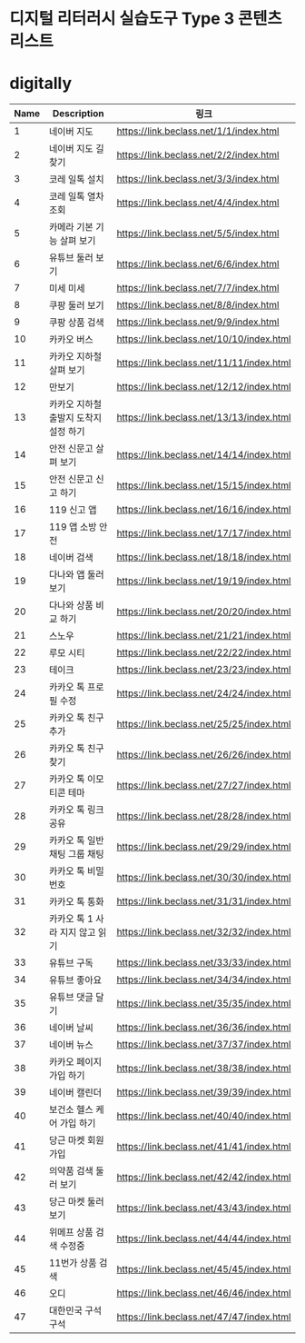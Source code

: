 # 디지털 리터러시 실습도구 Type 3 콘텐츠 리스트

# digitally
 
| Name | Description | 링크 |
| ---- | ----------- | --- |
| 1 | 네이버 지도 | https://link.beclass.net/1/1/index.html |
| 2 | 네이버 지도 길 찾기 | https://link.beclass.net/2/2/index.html |
| 3 | 코레 일톡 설치 | https://link.beclass.net/3/3/index.html |
| 4 | 코레 일톡 열차 조회 | https://link.beclass.net/4/4/index.html |
| 5 | 카메라 기본 기능 살펴 보기 | https://link.beclass.net/5/5/index.html |
| 6 | 유튜브 둘러 보기 | https://link.beclass.net/6/6/index.html |
| 7 | 미세 미세 | https://link.beclass.net/7/7/index.html |
| 8 | 쿠팡 둘러 보기 | https://link.beclass.net/8/8/index.html |
| 9 | 쿠팡 상품 검색 | https://link.beclass.net/9/9/index.html |
| 10 | 카카오 버스 | https://link.beclass.net/10/10/index.html |
| 11 | 카카오 지하철 살펴 보기 | https://link.beclass.net/11/11/index.html |
| 12 | 만보기 | https://link.beclass.net/12/12/index.html |
| 13 | 카카오 지하철 출발지 도착지 설정 하기 | https://link.beclass.net/13/13/index.html |
| 14 | 안전 신문고 살펴 보기 | https://link.beclass.net/14/14/index.html |
| 15 | 안전 신문고 신고 하기 | https://link.beclass.net/15/15/index.html |
| 16 | 119 신고 앱 | https://link.beclass.net/16/16/index.html |
| 17 | 119 앱 소방 안전 | https://link.beclass.net/17/17/index.html |
| 18 | 네이버 검색 | https://link.beclass.net/18/18/index.html |
| 19 | 다나와 앱 둘러 보기 | https://link.beclass.net/19/19/index.html |
| 20 | 다나와 상품 비교 하기 | https://link.beclass.net/20/20/index.html |
| 21 | 스노우 | https://link.beclass.net/21/21/index.html |
| 22 | 루모 시티 | https://link.beclass.net/22/22/index.html |
| 23 | 테이크 | https://link.beclass.net/23/23/index.html |
| 24 | 카카오 톡 프로필 수정 | https://link.beclass.net/24/24/index.html |
| 25 | 카카오 톡 친구 추가 | https://link.beclass.net/25/25/index.html |
| 26 | 카카오 톡 친구 찾기 | https://link.beclass.net/26/26/index.html |
| 27 | 카카오 톡 이모티콘 테마 | https://link.beclass.net/27/27/index.html |
| 28 | 카카오 톡 링크 공유 | https://link.beclass.net/28/28/index.html |
| 29 | 카카오 톡 일반 채팅 그룹 채팅 | https://link.beclass.net/29/29/index.html |
| 30 | 카카오 톡 비밀번호 | https://link.beclass.net/30/30/index.html |
| 31 | 카카오 톡 통화 | https://link.beclass.net/31/31/index.html |
| 32 | 카카오 톡 1 사라 지지 않고 읽기 | https://link.beclass.net/32/32/index.html |
| 33 | 유튜브 구독 | https://link.beclass.net/33/33/index.html |
| 34 | 유튜브 좋아요 | https://link.beclass.net/34/34/index.html |
| 35 | 유튜브 댓글 달기 | https://link.beclass.net/35/35/index.html |
| 36 | 네이버 날씨 | https://link.beclass.net/36/36/index.html |
| 37 | 네이버 뉴스 | https://link.beclass.net/37/37/index.html |
| 38 | 카카오 페이지 가입 하기 | https://link.beclass.net/38/38/index.html |
| 39 | 네이버 캘린더 | https://link.beclass.net/39/39/index.html |
| 40 | 보건소 헬스 케어 가입 하기 | https://link.beclass.net/40/40/index.html |
| 41 | 당근 마켓 회원 가입 | https://link.beclass.net/41/41/index.html |
| 42 | 의약품 검색 둘러 보기 | https://link.beclass.net/42/42/index.html |
| 43 | 당근 마켓 둘러 보기 | https://link.beclass.net/43/43/index.html |
| 44 | 위메프 상품 검색 수정중 | https://link.beclass.net/44/44/index.html |
| 45 | 11번가 상품 검색 | https://link.beclass.net/45/45/index.html |
| 46 | 오디 | https://link.beclass.net/46/46/index.html |
| 47 | 대한민국 구석 구석 | https://link.beclass.net/47/47/index.html |
